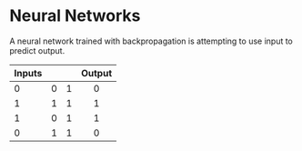 # Neural Networks
A neural network trained with backpropagation is attempting to use input to predict output.


| Inputs|	|					|	Output	|
| -------|:--|:---- |:-------:|
| 0		|		0		|		1			|		0 		|
| 1		|		1		|		1			|		1 		|
| 1		|		0		|		1			|		1 		|
| 0		|		1		|		1			|		0 		|
